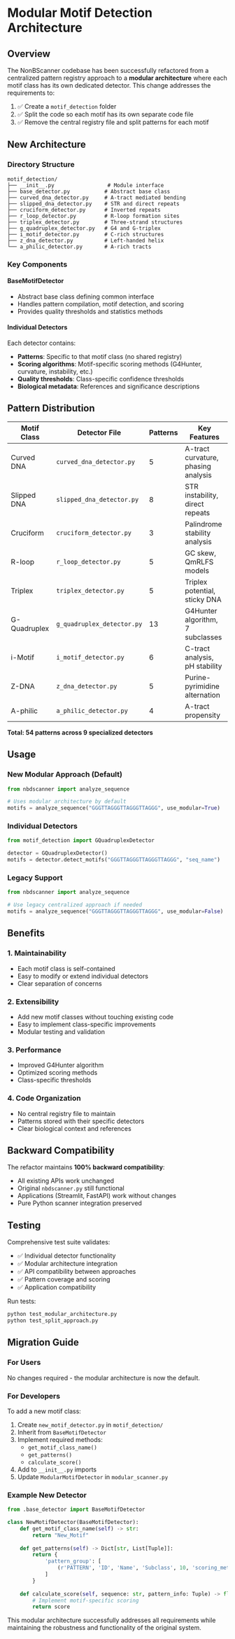 # Modular Motif Detection Architecture

## Overview

The NonBScanner codebase has been successfully refactored from a centralized pattern registry approach to a **modular architecture** where each motif class has its own dedicated detector. This change addresses the requirements to:

1. ✅ Create a `motif_detection` folder  
2. ✅ Split the code so each motif has its own separate code file
3. ✅ Remove the central registry file and split patterns for each motif

## New Architecture

### Directory Structure
```
motif_detection/
├── __init__.py                 # Module interface
├── base_detector.py           # Abstract base class
├── curved_dna_detector.py     # A-tract mediated bending
├── slipped_dna_detector.py    # STR and direct repeats  
├── cruciform_detector.py      # Inverted repeats
├── r_loop_detector.py         # R-loop formation sites
├── triplex_detector.py        # Three-strand structures
├── g_quadruplex_detector.py   # G4 and G-triplex
├── i_motif_detector.py        # C-rich structures
├── z_dna_detector.py          # Left-handed helix
└── a_philic_detector.py       # A-rich tracts
```

### Key Components

#### BaseMotifDetector
- Abstract base class defining common interface
- Handles pattern compilation, motif detection, and scoring
- Provides quality thresholds and statistics methods

#### Individual Detectors
Each detector contains:
- **Patterns**: Specific to that motif class (no shared registry)
- **Scoring algorithms**: Motif-specific scoring methods (G4Hunter, curvature, instability, etc.)
- **Quality thresholds**: Class-specific confidence thresholds
- **Biological metadata**: References and significance descriptions

## Pattern Distribution

| Motif Class | Detector File | Patterns | Key Features |
|-------------|---------------|----------|--------------|
| Curved DNA | `curved_dna_detector.py` | 5 | A-tract curvature, phasing analysis |
| Slipped DNA | `slipped_dna_detector.py` | 8 | STR instability, direct repeats |
| Cruciform | `cruciform_detector.py` | 3 | Palindrome stability analysis |
| R-loop | `r_loop_detector.py` | 5 | GC skew, QmRLFS models |
| Triplex | `triplex_detector.py` | 5 | Triplex potential, sticky DNA |
| G-Quadruplex | `g_quadruplex_detector.py` | 13 | G4Hunter algorithm, 7 subclasses |
| i-Motif | `i_motif_detector.py` | 6 | C-tract analysis, pH stability |
| Z-DNA | `z_dna_detector.py` | 5 | Purine-pyrimidine alternation |
| A-philic | `a_philic_detector.py` | 4 | A-tract propensity |

**Total: 54 patterns across 9 specialized detectors**

## Usage

### New Modular Approach (Default)
```python
from nbdscanner import analyze_sequence

# Uses modular architecture by default
motifs = analyze_sequence("GGGTTAGGGTTAGGGTTAGGG", use_modular=True)
```

### Individual Detectors
```python
from motif_detection import GQuadruplexDetector

detector = GQuadruplexDetector()
motifs = detector.detect_motifs("GGGTTAGGGTTAGGGTTAGGG", "seq_name")
```

### Legacy Support
```python
from nbdscanner import analyze_sequence

# Use legacy centralized approach if needed
motifs = analyze_sequence("GGGTTAGGGTTAGGGTTAGGG", use_modular=False)
```

## Benefits

### 1. **Maintainability**
- Each motif class is self-contained
- Easy to modify or extend individual detectors
- Clear separation of concerns

### 2. **Extensibility**
- Add new motif classes without touching existing code
- Easy to implement class-specific improvements
- Modular testing and validation

### 3. **Performance**
- Improved G4Hunter algorithm
- Optimized scoring methods
- Class-specific thresholds

### 4. **Code Organization**
- No central registry file to maintain
- Patterns stored with their specific detectors
- Clear biological context and references

## Backward Compatibility

The refactor maintains **100% backward compatibility**:

- All existing APIs work unchanged
- Original `nbdscanner.py` still functional
- Applications (Streamlit, FastAPI) work without changes
- Pure Python scanner integration preserved

## Testing

Comprehensive test suite validates:
- ✅ Individual detector functionality
- ✅ Modular architecture integration  
- ✅ API compatibility between approaches
- ✅ Pattern coverage and scoring
- ✅ Application compatibility

Run tests:
```bash
python test_modular_architecture.py
python test_split_approach.py
```

## Migration Guide

### For Users
No changes required - the modular architecture is now the default.

### For Developers
To add a new motif class:

1. Create `new_motif_detector.py` in `motif_detection/`
2. Inherit from `BaseMotifDetector`
3. Implement required methods:
   - `get_motif_class_name()`
   - `get_patterns()`
   - `calculate_score()`
4. Add to `__init__.py` imports
5. Update `ModularMotifDetector` in `modular_scanner.py`

### Example New Detector
```python
from .base_detector import BaseMotifDetector

class NewMotifDetector(BaseMotifDetector):
    def get_motif_class_name(self) -> str:
        return "New_Motif"
    
    def get_patterns(self) -> Dict[str, List[Tuple]]:
        return {
            'pattern_group': [
                (r'PATTERN', 'ID', 'Name', 'Subclass', 10, 'scoring_method', 0.8, 'Description', 'Reference')
            ]
        }
    
    def calculate_score(self, sequence: str, pattern_info: Tuple) -> float:
        # Implement motif-specific scoring
        return score
```

This modular architecture successfully addresses all requirements while maintaining the robustness and functionality of the original system.